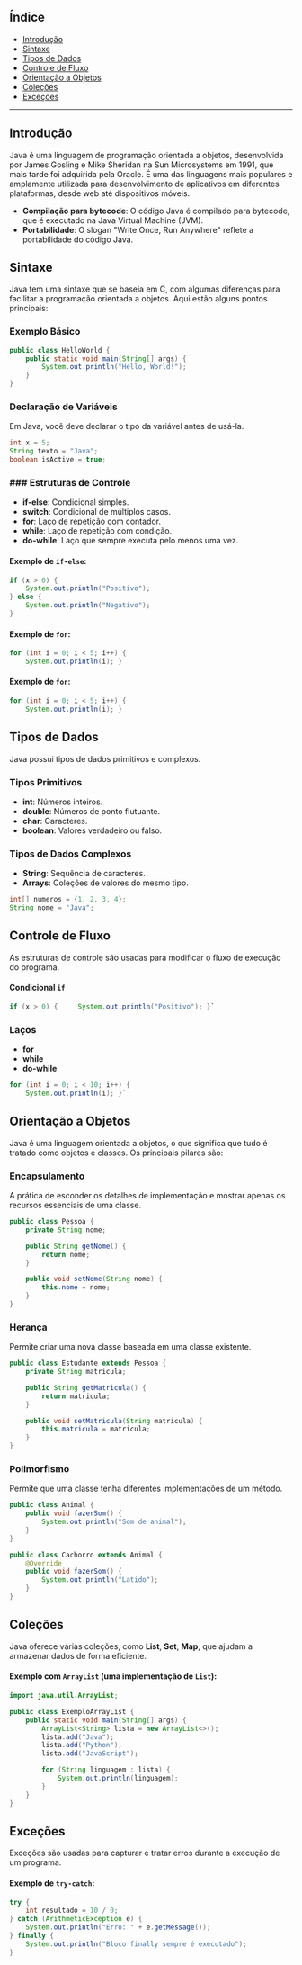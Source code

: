 ## Índice
- [Introdução](#introdução)
- [Sintaxe](#sintaxe)
- [Tipos de Dados](#tipos-de-dados)
- [Controle de Fluxo](#controle-de-fluxo)
- [Orientação a Objetos](#orientação-a-objetos)
- [Coleções](#coleções)
- [Exceções](#exceções)
---

## Introdução
Java é uma linguagem de programação orientada a objetos, desenvolvida por James Gosling e Mike Sheridan na Sun Microsystems em 1991, que mais tarde foi adquirida pela Oracle. É uma das linguagens mais populares e amplamente utilizada para desenvolvimento de aplicativos em diferentes plataformas, desde web até dispositivos móveis.

- **Compilação para bytecode**: O código Java é compilado para bytecode, que é executado na Java Virtual Machine (JVM).
- **Portabilidade**: O slogan "Write Once, Run Anywhere" reflete a portabilidade do código Java.

## Sintaxe

Java tem uma sintaxe que se baseia em C, com algumas diferenças para facilitar a programação orientada a objetos. Aqui estão alguns pontos principais:

### Exemplo Básico

```java
public class HelloWorld {
    public static void main(String[] args) {
        System.out.println("Hello, World!");
    }
}
```

### Declaração de Variáveis

Em Java, você deve declarar o tipo da variável antes de usá-la.

```java
int x = 5; 
String texto = "Java"; 
boolean isActive = true;
```

### ### Estruturas de Controle
- **if-else**: Condicional simples.
- **switch**: Condicional de múltiplos casos.
- **for**: Laço de repetição com contador.
- **while**: Laço de repetição com condição.
- **do-while**: Laço que sempre executa pelo menos uma vez.

#### Exemplo de `if-else`:
```java
if (x > 0) {
    System.out.println("Positivo");
} else {
    System.out.println("Negativo");
}
```

#### Exemplo de `for`:
```java
for (int i = 0; i < 5; i++) { 
	System.out.println(i); }
```

#### Exemplo de `for`:
```java
for (int i = 0; i < 5; i++) { 
	System.out.println(i); }
```

## Tipos de Dados

Java possui tipos de dados primitivos e complexos.

### Tipos Primitivos
- **int**: Números inteiros.
- **double**: Números de ponto flutuante.
- **char**: Caracteres.
- **boolean**: Valores verdadeiro ou falso.

### Tipos de Dados Complexos
- **String**: Sequência de caracteres.
- **Arrays**: Coleções de valores do mesmo tipo.

```java
int[] numeros = {1, 2, 3, 4}; 
String nome = "Java";
```

## Controle de Fluxo

As estruturas de controle são usadas para modificar o fluxo de execução do programa.

#### Condicional `if`
```java
if (x > 0) {     System.out.println("Positivo"); }`
```

### Laços
- **for**
- **while**
- **do-while**

```java
for (int i = 0; i < 10; i++) {     
	System.out.println(i); }`
```

## Orientação a Objetos

Java é uma linguagem orientada a objetos, o que significa que tudo é tratado como objetos e classes. Os principais pilares são:

### Encapsulamento

A prática de esconder os detalhes de implementação e mostrar apenas os recursos essenciais de uma classe.

```java
public class Pessoa {
    private String nome;

    public String getNome() {
        return nome;
    }

    public void setNome(String nome) {
        this.nome = nome;
    }
}

```
### Herança

Permite criar uma nova classe baseada em uma classe existente.

```java
public class Estudante extends Pessoa {
    private String matricula;

    public String getMatricula() {
        return matricula;
    }

    public void setMatricula(String matricula) {
        this.matricula = matricula;
    }
}

```

### Polimorfismo

Permite que uma classe tenha diferentes implementações de um método.

```java
public class Animal {
    public void fazerSom() {
        System.out.println("Som de animal");
    }
}

public class Cachorro extends Animal {
    @Override
    public void fazerSom() {
        System.out.println("Latido");
    }
}

```

## Coleções

Java oferece várias coleções, como **List**, **Set**, **Map**, que ajudam a armazenar dados de forma eficiente.

#### Exemplo com `ArrayList` (uma implementação de `List`):

```java
import java.util.ArrayList;

public class ExemploArrayList {
    public static void main(String[] args) {
        ArrayList<String> lista = new ArrayList<>();
        lista.add("Java");
        lista.add("Python");
        lista.add("JavaScript");

        for (String linguagem : lista) {
            System.out.println(linguagem);
        }
    }
}

```

## Exceções

Exceções são usadas para capturar e tratar erros durante a execução de um programa.

#### Exemplo de `try-catch`:

```java
try {
    int resultado = 10 / 0;
} catch (ArithmeticException e) {
    System.out.println("Erro: " + e.getMessage());
} finally {
    System.out.println("Bloco finally sempre é executado");
}

```